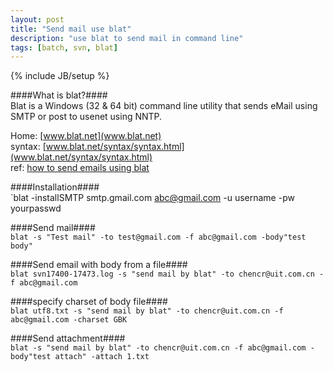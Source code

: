 ```yaml
---
layout: post
title: "Send mail use blat"
description: "use blat to send mail in command line"
tags: [batch, svn, blat]
---
```

{% include JB/setup %}

####What is blat?####  
Blat is a Windows (32 & 64 bit) command line utility that sends eMail using SMTP or post to usenet using NNTP.  

Home: [www.blat.net](www.blat.net)  
syntax: [www.blat.net/syntax/syntax.html](www.blat.net/syntax/syntax.html)  
ref: [how to send emails using blat](www.cybergav.in/2010/10/28/how-to-send-emails-using-blat/)  

####Installation####  
`blat -installSMTP smtp.gmail.com abc@gmail.com -u username -pw yourpasswd

####Send mail####  
`blat -s "Test mail" -to test@gmail.com -f abc@gmail.com -body"test body"`

####Send email with body from a file####  
`blat svn17400-17473.log -s "send mail by blat" -to chencr@uit.com.cn -f abc@gmail.com`

####specify charset of body file####  
`blat utf8.txt -s "send mail by blat" -to chencr@uit.com.cn -f abc@gmail.com -charset GBK`

####Send attachment####  
`blat -s "send mail by blat" -to chencr@uit.com.cn -f abc@gmail.com -body"test attach" -attach 1.txt`

